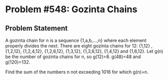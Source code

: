 # Problem #548: Gozinta Chains 

## Problem Statement 


A gozinta chain for n is a sequence {1,a,b,...,n} where each element properly divides the next.
There are eight gozinta chains for 12:
{1,12} ,{1,2,12}, {1,2,4,12}, {1,2,6,12}, {1,3,12}, {1,3,6,12}, {1,4,12} and {1,6,12}. 
Let g(n) be the number of gozinta chains for n, so g(12)=8.
g(48)=48 and g(120)=132.


Find the sum of the numbers n  not exceeding 1016 for which g(n)=n.

